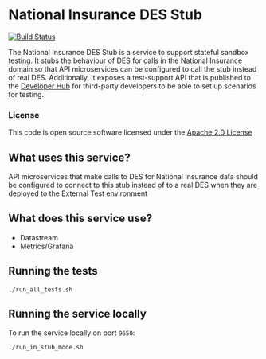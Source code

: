 # National Insurance DES Stub

[![Build Status](https://travis-ci.org/hmrc/national-insurance-des-stub.svg)](https://travis-ci.org/hmrc/national-insurance-des-stub)

The National Insurance DES Stub is a service to support stateful sandbox testing. It stubs the behaviour of DES for calls in the National Insurance domain so that API
microservices can be configured to call the stub instead of real DES. Additionally, it exposes a test-support API
that is published to the [Developer Hub](https://developer.service.hmrc.gov.uk/api-documentation/docs/api/service/national-insurance-des-stub) for third-party developers to be able to set up scenarios for testing.

### License

This code is open source software licensed under the [Apache 2.0 License]("http://www.apache.org/licenses/LICENSE-2.0.html")


## What uses this service?
API microservices that make calls to DES for National Insurance data should be configured to connect to this stub
instead of to a real DES when they are deployed to the External Test environment

## What does this service use?
* Datastream
* Metrics/Grafana

## Running the tests
```
./run_all_tests.sh
```

## Running the service locally

To run the service locally on port `9650`:
```
./run_in_stub_mode.sh
```
